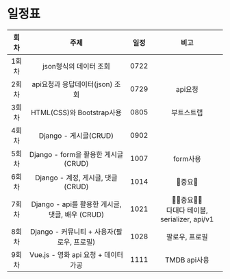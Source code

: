 # 일정표

| 회차  | 주제                                   | 일정   | 비고                                         |
|:---:|:------------------------------------:|:----:|:------------------------------------------:|
| 1회차 | json형식의 데이터 조회                       | 0722 |                                            |
| 2회차 | api요청과 응답데이터(json) 조회                | 0729 | api요청                                      |
| 3회차 | HTML(CSS)와 Bootstrap사용               | 0805 | 부트스트랩                                      |
| 4회차 | Django - 게시글(CRUD)                   | 0902 |                                            |
| 5회차 | Django - form을 활용한 게시글(CRUD)         | 1007 | form사용                                     |
| 6회차 | Django - 계정, 게시글, 댓글 (CRUD)          | 1014 | 💎중요💎                                     |
| 7회차 | Django - api를 활용한 게시글, 댓글, 배우 (CRUD) | 1021 | 💎💎중요💎💎<br/>다대다 테이블, serializer, api/v1 |
| 8회차 | Django - 커뮤니티 + 사용자(팔로우, 프로필)        | 1028 | 팔로우, 프로필                                   |
| 9회차 | Vue.js - 영화 api 요청 + 데이터 가공          | 1111 | TMDB api사용                                 |
